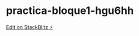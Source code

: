 # practica-bloque1-hgu6hh

[Edit on StackBlitz ⚡️](https://stackblitz.com/edit/practica-bloque1-hgu6hh)